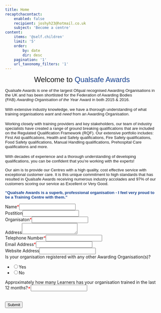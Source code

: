 ```yaml
---
title: Home
recaptchacontact:
    enabled: false
    recipient: joshyh23@hotmail.co.uk
    subject: 'Become a centre'
content:
    items: '@self.children'
    limit: '5'
    order:
        by: date
        dir: desc
    pagination: '1'
    url_taxonomy_filters: '1'
---
```


<p id="welcome-title" style="text-align: center;"><span style="font-size: 18pt; font-family: arial, helvetica, sans-serif;">Welcome to&nbsp;<span id="welcome-title-qualsafe" style="color: #174290;">Qualsafe Awards</span></span></p>
<p><span style="font-size: 10pt; font-family: arial, helvetica, sans-serif;">Qualsafe Awards is one of the largest Ofqual recognised Awarding Organisations in the UK and has been shortlisted for the Federation of Awarding Bodies (FAB)&nbsp;<em>Awarding Organisation of the Year&nbsp;</em>Award in both 2015 &amp; 2016.</span><br /><br /><span style="font-size: 10pt; font-family: arial, helvetica, sans-serif;">With extensive industry knowledge, we have a thorough understanding of what training organisations&nbsp;<em>want&nbsp;</em>and&nbsp;<em>need&nbsp;</em>from an Awarding Organisation.</span><br /><br /><span style="font-size: 10pt; font-family: arial, helvetica, sans-serif;">Working closely with training providers and key stakeholders, our team of industry specialists have created a range of ground breaking qualifications that are included on the Regulated Qualification Framework (RQF). Our extensive portfolio includes: First Aid qualifications, Health and Safety qualifications, Fire Safety qualifications, Food Safety qualifications, Manual Handling qualifications, Prehospital Care qualifications and more.</span><br /><br /><span style="font-size: 10pt; font-family: arial, helvetica, sans-serif;">With decades of experience and a thorough understanding of developing qualifications, you can be confident that you&rsquo;re working with the experts!</span></p>
<p><span style="font-size: 10pt; font-family: arial, helvetica, sans-serif;">Our aim is to provide our Centres with a high quality, cost effective service with exceptional customer care. It is this unique commitment to high standards that has resulted in Qualsafe Awards receiving numerous industry accolades and 97% of our customers scoring our service as Excellent or Very Good.</span></p>
<p><span style="color: #174290; font-size: 10pt; font-family: arial, helvetica, sans-serif;"><strong>&ldquo;Qualsafe Awards is a superb, professional organisation - I feel very proud to be a Training Centre with them.&rdquo;</strong></span></p>
<form id="Becomeacentre" class="Become a centre" onsubmit="return formHandler('Becomeacentre')">
<div id="panel0" class="open-editPanel ui-sortable-handle demo"><label class="label-title">Name</label><span class="required-star" style="color: red;">*</span><input class="text-field" name="Name" required="required" type="text" /></div>
<div id="panel1" class="open-editPanel demo"><label class="label-title">Postition</label><input class="text-field" name="Postition" type="text" /></div>
<div id="panel2" class="open-editPanel demo"><label class="label-title">Organisaton</label><span class="required-star" style="color: red;">*</span><input class="text-field" name="Organisaton" required="required" type="text" /></div>
<div id="panel3" class="open-editPanel demo"><label class="label-title">Address</label><textarea class="textarea-field" name="Address"></textarea></div>
<div id="panel4" class="open-editPanel demo"><label class="label-title">Telephone Number</label><span class="required-star" style="color: red;">*</span><input class="number-field" name="Telephone Number" required="required" type="number" /></div>
<div id="panel5" class="open-editPanel demo"><label class="label-title">Email Address</label><span class="required-star" style="color: red;">*</span><input class="text-field" name="Email Address" required="required" type="text" /></div>
<div id="panel6" class="open-editPanel demo"><label class="label-title">Website Address</label><input class="text-field" name="Website Address" type="text" /></div>
<div id="panel7" class="open-editPanel demo"><label class="label-title">Is your organisation registered with any other Awarding Organisation(s)?</label>
<ul class="multipleChoice">
<li><input name="Is your organisation registered with any other Awarding Organisation(s)?" type="radio" value="Yes" />Yes</li>
<li><input name="Is your organisation registered with any other Awarding Organisation(s)?" type="radio" value="No" />No</li>
</ul>
</div>
<div id="panel8" class="open-editPanel demo"><label class="label-title">Approximately how many Learners has your organisation trained in the last 12 months?</label><span class="required-star" style="color: red;">*</span><input class="number-field" name="Approximately how many Learners has your organisation trained in the last 12 months?" required="required" type="number" /></div>
<div class="g-recaptcha" data-sitekey="6Le_CEUUAAAAANDccAIPwwFvQnF5GTVz_NC0K17w">&nbsp;</div>
<br /><input type="submit" /></form>